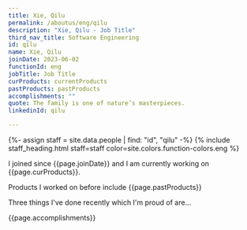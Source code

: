 ```yaml
---
title: Xie, Qilu
permalink: /aboutus/eng/qilu
description: "Xie, Qilu - Job Title"
third_nav_title: Software Engineering
id: qilu
name: Xie, Qilu
joinDate: 2023-06-02
functionId: eng
jobTitle: Job Title
curProducts: currentProducts
pastProducts: pastProducts
accomplishments: ""
quote: The family is one of nature’s masterpieces.
linkedinId: qilu

---
```


{%- assign staff = site.data.people | find: "id", "qilu" -%}
{% include staff_heading.html staff=staff color=site.colors.function-colors.eng %}

<p>I joined since {{page.joinDate}} and I am currently working on {{page.curProducts}}.</p>

<p>Products I worked on before include {{page.pastProducts}}</p>

<p>Three things I've done recently which I'm proud of are...</p>
{{page.accomplishments}}
